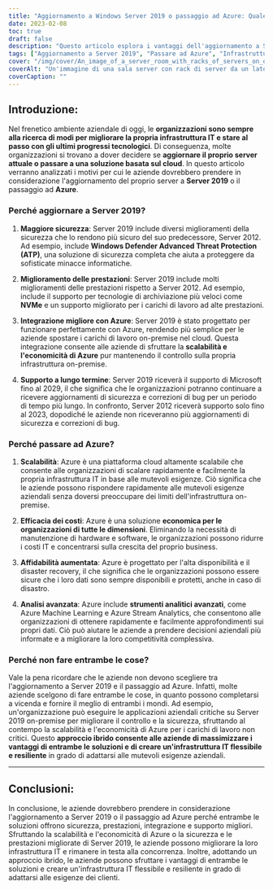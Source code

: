 ```yaml
---
title: "Aggiornamento a Windows Server 2019 o passaggio ad Azure: Quale opzione è giusta per la vostra azienda?"
date: 2023-02-08
toc: true
draft: false
description: "Questo articolo esplora i vantaggi dell'aggiornamento a Server 2019 o del passaggio ad Azure, tra cui il miglioramento della sicurezza, delle prestazioni, dell'integrazione e del supporto, per aiutare le aziende a prendere la decisione migliore per la loro infrastruttura IT."
tags: ["Aggiornamento a Server 2019", "Passare ad Azure", "Infrastruttura IT", "Tecnologia aziendale", "Miglioramenti della sicurezza", "Miglioramenti delle prestazioni", "Integrazione con Azure", "Supporto a lungo termine", "Scalability", "Costo-efficacia", "Maggiore affidabilità", "Analisi avanzata", "Approccio ibrido", "Infrastruttura IT flessibile e resiliente"]
cover: "/img/cover/An_image_of_a_server_room_with_racks_of_servers_on_one_side.png"
coverAlt: "Un'immagine di una sala server con rack di server da un lato e una nuvola dall'altro, con una persona in piedi al centro che li guarda entrambi."
coverCaption: ""
---
```


## Introduzione:

Nel frenetico ambiente aziendale di oggi, le **organizzazioni sono sempre alla ricerca di modi per migliorare la propria infrastruttura IT e stare al passo con gli ultimi progressi tecnologici**. Di conseguenza, molte organizzazioni si trovano a dover decidere se **aggiornare il proprio server attuale o passare a una soluzione basata sul cloud**. In questo articolo verranno analizzati i motivi per cui le aziende dovrebbero prendere in considerazione l'aggiornamento del proprio server a **Server 2019** o il passaggio ad **Azure**.

### Perché aggiornare a Server 2019?

1. **Maggiore sicurezza**: Server 2019 include diversi miglioramenti della sicurezza che lo rendono più sicuro del suo predecessore, Server 2012. Ad esempio, include **Windows Defender Advanced Threat Protection (ATP)**, una soluzione di sicurezza completa che aiuta a proteggere da sofisticate minacce informatiche.

2. **Miglioramento delle prestazioni**: Server 2019 include molti miglioramenti delle prestazioni rispetto a Server 2012. Ad esempio, include il supporto per tecnologie di archiviazione più veloci come **NVMe** e un supporto migliorato per i carichi di lavoro ad alte prestazioni.

3. **Integrazione migliore con Azure**: Server 2019 è stato progettato per funzionare perfettamente con Azure, rendendo più semplice per le aziende spostare i carichi di lavoro on-premise nel cloud. Questa integrazione consente alle aziende di sfruttare la **scalabilità e l'economicità di Azure** pur mantenendo il controllo sulla propria infrastruttura on-premise.

4. **Supporto a lungo termine**: Server 2019 riceverà il supporto di Microsoft fino al 2029, il che significa che le organizzazioni potranno continuare a ricevere aggiornamenti di sicurezza e correzioni di bug per un periodo di tempo più lungo. In confronto, Server 2012 riceverà supporto solo fino al 2023, dopodiché le aziende non riceveranno più aggiornamenti di sicurezza e correzioni di bug.

### Perché passare ad Azure?

1. **Scalabilità**: Azure è una piattaforma cloud altamente scalabile che consente alle organizzazioni di scalare rapidamente e facilmente la propria infrastruttura IT in base alle mutevoli esigenze. Ciò significa che le aziende possono rispondere rapidamente alle mutevoli esigenze aziendali senza doversi preoccupare dei limiti dell'infrastruttura on-premise.

2. **Efficacia dei costi**: Azure è una soluzione **economica per le organizzazioni di tutte le dimensioni**. Eliminando la necessità di manutenzione di hardware e software, le organizzazioni possono ridurre i costi IT e concentrarsi sulla crescita del proprio business.

3. **Affidabilità aumentata**: Azure è progettato per l'alta disponibilità e il disaster recovery, il che significa che le organizzazioni possono essere sicure che i loro dati sono sempre disponibili e protetti, anche in caso di disastro.

4. **Analisi avanzata**: Azure include **strumenti analitici avanzati**, come Azure Machine Learning e Azure Stream Analytics, che consentono alle organizzazioni di ottenere rapidamente e facilmente approfondimenti sui propri dati. Ciò può aiutare le aziende a prendere decisioni aziendali più informate e a migliorare la loro competitività complessiva.

### Perché non fare entrambe le cose?

Vale la pena ricordare che le aziende non devono scegliere tra l'aggiornamento a Server 2019 e il passaggio ad Azure. Infatti, molte aziende scelgono di fare entrambe le cose, in quanto possono completarsi a vicenda e fornire il meglio di entrambi i mondi. Ad esempio, un'organizzazione può eseguire le applicazioni aziendali critiche su Server 2019 on-premise per migliorare il controllo e la sicurezza, sfruttando al contempo la scalabilità e l'economicità di Azure per i carichi di lavoro non critici. Questo **approccio ibrido consente alle aziende di massimizzare i vantaggi di entrambe le soluzioni e di creare un'infrastruttura IT flessibile e resiliente** in grado di adattarsi alle mutevoli esigenze aziendali.

_________

## Conclusioni:

In conclusione, le aziende dovrebbero prendere in considerazione l'aggiornamento a Server 2019 o il passaggio ad Azure perché entrambe le soluzioni offrono sicurezza, prestazioni, integrazione e supporto migliori. Sfruttando la scalabilità e l'economicità di Azure o la sicurezza e le prestazioni migliorate di Server 2019, le aziende possono migliorare la loro infrastruttura IT e rimanere in testa alla concorrenza. Inoltre, adottando un approccio ibrido, le aziende possono sfruttare i vantaggi di entrambe le soluzioni e creare un'infrastruttura IT flessibile e resiliente in grado di adattarsi alle esigenze dei clienti.

